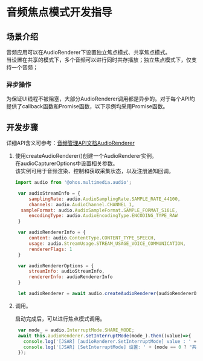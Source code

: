 # 音频焦点模式开发指导

## 场景介绍

音频应用可以在AudioRenderer下设置独立焦点模式、共享焦点模式。<br>
当设置在共享的模式下，多个音频可以进行同时共存播放；独立焦点模式下，仅支持一个音频；

### 异步操作

为保证UI线程不被阻塞，大部分AudioRenderer调用都是异步的。对于每个API均提供了callback函数和Promise函数，以下示例均采用Promise函数。

## 开发步骤

详细API含义可参考：[音频管理API文档AudioRenderer](../reference/apis/js-apis-audio.md#audiorenderer8)


1. 使用createAudioRenderer()创建一个AudioRenderer实例。<br>
   在audioCapturerOptions中设置相关参数。<br>
   该实例可用于音频渲染、控制和获取采集状态，以及注册通知回调。<br>

   ```js
   import audio from '@ohos.multimedia.audio';

    var audioStreamInfo = {
        samplingRate: audio.AudioSamplingRate.SAMPLE_RATE_44100,
        channels: audio.AudioChannel.CHANNEL_1,
     sampleFormat: audio.AudioSampleFormat.SAMPLE_FORMAT_S16LE,
        encodingType: audio.AudioEncodingType.ENCODING_TYPE_RAW
    }
   
    var audioRendererInfo = {
        content: audio.ContentType.CONTENT_TYPE_SPEECH,
        usage: audio.StreamUsage.STREAM_USAGE_VOICE_COMMUNICATION,
        rendererFlags: 1
    }
   
    var audioRendererOptions = {
        streamInfo: audioStreamInfo,
        rendererInfo: audioRendererInfo
    }
   
    let audioRenderer = await audio.createAudioRenderer(audioRendererOptions);
   ```

2. 调用。
   
   启动完成后，可以进行焦点模式调用。<br>

   ```js
    var mode_ = audio.InterruptMode.SHARE_MODE;
    await this.audioRenderer.setInterruptMode(mode_).then((value)=>{
      console.log('[JSAR] [audioRenderer.SetInterruptMode] value : ' + value);
      console.log('[JSAR] [SetInterruptMode] 设置: ' + (mode == 0 ? "共享模式":"独立焦点模式") + "成功" );
    });
   ```

